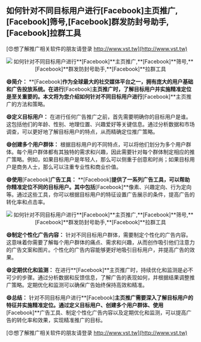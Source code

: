 ## **如何针对不同目标用户进行**[Facebook]**主页推广,**[Facebook]**筛号,**[Facebook]**群发防封号助手,**[Facebook]**拉群工具**

[😍想了解推广相关软件的朋友请登录 http://www.vst.tw](http://www.vst.tw)

 <center><img src="https://vst.tw/MP4/tuiguang/png/8.png" alt="如何针对不同目标用户进行**[Facebook]**主页推广,**[Facebook]**筛号,**[Facebook]**群发防封号助手,**[Facebook]**拉群工具"></center>

**😄简介：**
**[Facebook]**作为全球最大的社交媒体平台之一，拥有庞大的用户基础和广告投放系统。在进行**[Facebook]**主页推广时，了解目标用户并实施精准定位是至关重要的。本文将为您介绍如何针对不同目标用户进行**[Facebook]**主页推广的方法和策略。

**😄定义目标用户：**
在进行任何广告推广之前，首先需要明确你的目标用户是谁。这包括他们的年龄、性别、地理位置、兴趣爱好等关键信息。通过分析数据和市场调查，可以更好地了解目标用户的特点，从而精确定位推广策略。

**😄创建多个用户群体：**
根据目标用户的不同特点，可以将他们划分为多个用户群体。每个用户群体都有其独特的需求和兴趣，因此需要针对每个群体制定相应的推广策略。例如，如果目标用户是年轻人，那么可以侧重于创意和时尚；如果目标用户是商务人士，那么可以注重专业性和商业价值。

**😄使用**[Facebook]**广告工具：**
**[Facebook]**提供了一系列广告工具，可以帮助你精准定位不同的目标用户。其中包括**[Facebook]**像素、兴趣定向、行为定向等。通过这些工具，你可以根据目标用户的特征设置广告展示的条件，提高广告的转化率和点击率。

 <center><img src="https://vst.tw/MP4/tuiguang/png/7.png" alt="如何针对不同目标用户进行**[Facebook]**主页推广,**[Facebook]**筛号,**[Facebook]**群发防封号助手,**[Facebook]**拉群工具"></center>

**😄制定个性化广告内容：**
针对不同目标用户群体，需要制定个性化的广告内容。这意味着你需要了解每个用户群体的痛点、需求和兴趣，从而创作吸引他们注意力的广告文案和图片。个性化的广告内容能够更好地吸引目标用户，并提高广告的效果。

**😄定期优化和监测：**
在进行**[Facebook]**主页推广时，持续优化和监测是必不可少的步骤。通过分析数据和反馈信息，了解广告的表现如何，并根据结果调整推广策略。定期优化和监测可以确保广告始终保持高效和精准。

**😄总结：**
针对不同目标用户进行**[Facebook]**主页推广需要深入了解目标用户的特征并实施精准定位。通过定义目标用户、创建多个用户群体、使用**[Facebook]**广告工具、制定个性化广告内容以及定期优化和监测，可以提高广告的转化率和效果，实现精准推广的目标。

[😍想了解推广相关软件的朋友请登录 http://www.vst.tw](http://www.vst.tw)



